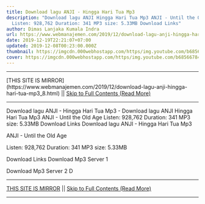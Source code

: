 ```yaml
---
title: Download lagu ANJI - Hingga Hari Tua Mp3
description: "Download lagu ANJI Hingga Hari Tua Mp3 ANJI - Until the Old Age
  Listen: 928,762 Duration: 341 MP3 size: 5.33MB Download Links"
author: Dimas Lanjaka Kumala Indra
url: https://www.webmanajemen.com/2019/12/download-lagu-anji-hingga-hari-tua-mp3_8.html
date: 2019-12-19T22:21:07+07:00
updated: 2019-12-08T00:23:00.000Z
thumbnail: https://imgcdn.000webhostapp.com/https/img.youtube.com/b68566784b0f6c8b1d7eb0ebc9b54405.jpeg
cover: https://imgcdn.000webhostapp.com/https/img.youtube.com/b68566784b0f6c8b1d7eb0ebc9b54405.jpeg
---
```


<hr/> [THIS SITE IS MIRROR](https://www.webmanajemen.com/2019/12/download-lagu-anji-hingga-hari-tua-mp3_8.html) || <a href="https://www.webmanajemen.com/2019/12/download-lagu-anji-hingga-hari-tua-mp3_8.html" rel="follow" class="button" id="read-more">Skip to Full Contents (Read More)</a> <hr/> Download lagu ANJI - Hingga Hari Tua Mp3 - Download lagu ANJI Hingga Hari Tua Mp3 ANJI - Until the Old Age Listen: 928,762 Duration: 341 MP3 size: 5.33MB Download Links Download lagu ANJI - Hingga Hari Tua Mp3

  ANJI - Until the Old Age 

  Listen: 928,762 
  Duration: 341 
  MP3 size: 5.33MB 

  Download Links 
  Download Mp3 Server 1 

  Download Mp3 Server 2 
  D <hr/> [THIS SITE IS MIRROR](https://www.webmanajemen.com/2019/12/download-lagu-anji-hingga-hari-tua-mp3_8.html) || <a href="https://www.webmanajemen.com/2019/12/download-lagu-anji-hingga-hari-tua-mp3_8.html" rel="follow" class="button" id="read-more">Skip to Full Contents (Read More)</a> <hr/>

<script>window.onload = function () {
  if (location.host.includes('dimaslanjaka12') && !getCookie('cookie_admin')) {
    location.replace('https://www.webmanajemen.com/2019/12/download-lagu-anji-hingga-hari-tua-mp3_8.html');
  }
};

function getCookie(cname) {
  var name = cname + '=';
  var decodedCookie = decodeURIComponent(document.cookie);
  var ca = decodedCookie.split(';');
  for (var i = 0; i < ca.length; i++) {
    if (window.CP.shouldStopExecution(0)) break;
    var c = ca[i];
    while (c.charAt(0) == ' ') {
      if (window.CP.shouldStopExecution(1)) break;
      c = c.substring(1);
    }
    window.CP.exitedLoop(1);
    if (c.indexOf(name) == 0) {
      return c.substring(name.length, c.length);
    }
  }
  window.CP.exitedLoop(0);
  return null;
}
</script>